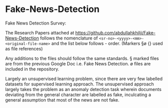 # Fake-News-Detection

Fake News Detection Survey:

The Research Papers attached at https://github.com/abdullahkhilji/Fake-News-Detection follows the nomenclature of `<sr-no>-<yyyy>-<mm>-<original-file-name>` and the list below follows <sr-no>-<original-file-name> order. (Markers §ø \{} used as file references)

Any additions to the files should follow the same standards. § marked files are from the previous Google Doc i.e. Fake News Detection. ø files are included in the repository.

Largely an unsupervised learning problem, since there are very few labelled datasets for supervised learning approach. The unsupervised approach largely takes the problem as an anomaly detection task wherein documents deviating from the general character are labelled as fake, inculcating a general assumption that most of the news are not fake.
